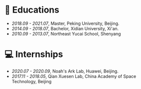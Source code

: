 
# 📖 Educations
- *2018.09 - 2021.07*, Master, Peking University, Beijing.
- *2014.09 - 2018.07*, Bachelor, Xidian University, Xi'an.
- *2010.09 - 2013.07*, Northeast Yucai School, Shenyang

# 💻 Internships
- *2020.07 - 2020.09*, Noah's Ark Lab, Huawei, Beijing.
- *2017.11 - 2018.05*, Qian Xuesen Lab, China Academy of Space Technology, Beijing
